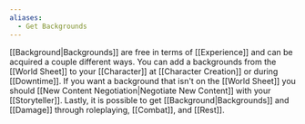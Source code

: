 ```yaml
---
aliases:
  - Get Backgrounds
---
```

[[Background|Backgrounds]] are free in terms of [[Experience]] and can be acquired a couple different ways. You can add a backgrounds from the [[World Sheet]] to your [[Character]] at [[Character Creation]] or during [[Downtime]]. If you want a background that isn't on the [[World Sheet]] you should [[New Content Negotiation|Negotiate New Content]] with your [[Storyteller]]. Lastly, it is possible to get [[Background|Backgrounds]] and [[Damage]] through roleplaying, [[Combat]], and [[Rest]].